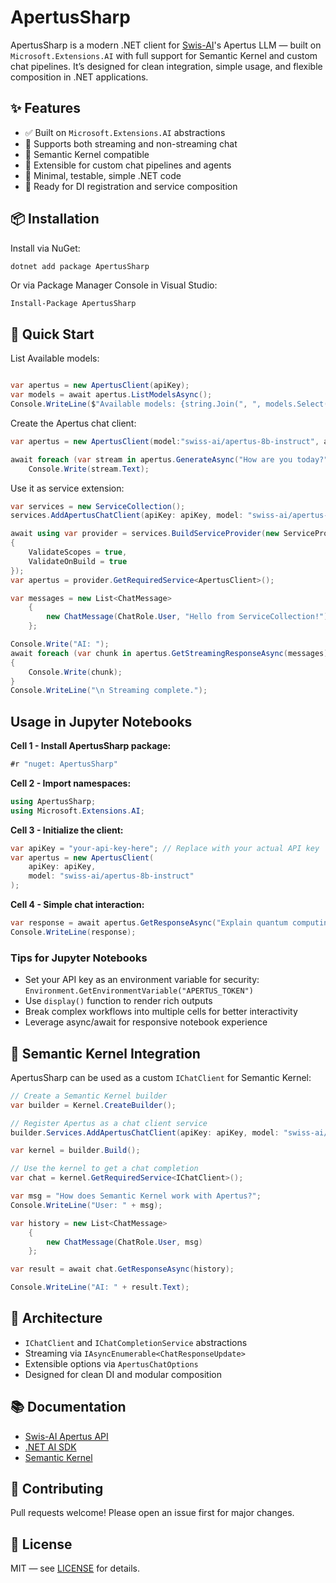 # ApertusSharp

ApertusSharp is a modern .NET client for [Swis-AI](https://swis-ai.ch)'s Apertus LLM — built on `Microsoft.Extensions.AI` with full support for Semantic Kernel and custom chat pipelines. It’s designed for clean integration, simple usage, and flexible composition in .NET applications.

## ✨ Features

- ✅ Built on `Microsoft.Extensions.AI` abstractions
- 🔄 Supports both streaming and non-streaming chat
- 🧠 Semantic Kernel compatible
- 🧩 Extensible for custom chat pipelines and agents
- 🧪 Minimal, testable, simple .NET code
- 🧰 Ready for DI registration and service composition

## 📦 Installation

Install via NuGet:

```bash
dotnet add package ApertusSharp
```

Or via Package Manager Console in Visual Studio:

```
Install-Package ApertusSharp
```

## 🚀 Quick Start
List Available models:
```csharp

var apertus = new ApertusClient(apiKey);
var models = await apertus.ListModelsAsync();
Console.WriteLine($"Available models: {string.Join(", ", models.Select(m => m.Id))}");
```

Create the Apertus chat client:

```csharp
var apertus = new ApertusClient(model:"swiss-ai/apertus-8b-instruct", apiKey:apiKey);

await foreach (var stream in apertus.GenerateAsync("How are you today?"))
	Console.Write(stream.Text);
```

Use it as service extension:

```csharp
var services = new ServiceCollection();
services.AddApertusChatClient(apiKey: apiKey, model: "swiss-ai/apertus-8b-instruct");

await using var provider = services.BuildServiceProvider(new ServiceProviderOptions
{
	ValidateScopes = true,
	ValidateOnBuild = true
});
var apertus = provider.GetRequiredService<ApertusClient>();

var messages = new List<ChatMessage>
	{
		new ChatMessage(ChatRole.User, "Hello from ServiceCollection!")
	};

Console.Write("AI: ");
await foreach (var chunk in apertus.GetStreamingResponseAsync(messages))
{
	Console.Write(chunk);
}
Console.WriteLine("\n Streaming complete.");

```

## Usage in Jupyter Notebooks

**Cell 1 - Install ApertusSharp package:**
```csharp
#r "nuget: ApertusSharp"
```

**Cell 2 - Import namespaces:**
```csharp
using ApertusSharp;
using Microsoft.Extensions.AI;
```

**Cell 3 - Initialize the client:**
```csharp
var apiKey = "your-api-key-here"; // Replace with your actual API key
var apertus = new ApertusClient(
    apiKey: apiKey,
    model: "swiss-ai/apertus-8b-instruct"
);
```

**Cell 4 - Simple chat interaction:**
```csharp
var response = await apertus.GetResponseAsync("Explain quantum computing in simple terms");
Console.WriteLine(response);
```

### Tips for Jupyter Notebooks

- Set your API key as an environment variable for security: `Environment.GetEnvironmentVariable("APERTUS_TOKEN")`
- Use `display()` function to render rich outputs
- Break complex workflows into multiple cells for better interactivity
- Leverage async/await for responsive notebook experience

## 🔌 Semantic Kernel Integration

ApertusSharp can be used as a custom `IChatClient` for Semantic Kernel:

```csharp
// Create a Semantic Kernel builder
var builder = Kernel.CreateBuilder();

// Register Apertus as a chat client service
builder.Services.AddApertusChatClient(apiKey: apiKey, model: "swiss-ai/apertus-8b-instruct");

var kernel = builder.Build();

// Use the kernel to get a chat completion
var chat = kernel.GetRequiredService<IChatClient>();

var msg = "How does Semantic Kernel work with Apertus?";
Console.WriteLine("User: " + msg);

var history = new List<ChatMessage>
    {
        new ChatMessage(ChatRole.User, msg)
    };

var result = await chat.GetResponseAsync(history);

Console.WriteLine("AI: " + result.Text);
```

## 🧱 Architecture

- `IChatClient` and `IChatCompletionService` abstractions
- Streaming via `IAsyncEnumerable<ChatResponseUpdate>`
- Extensible options via `ApertusChatOptions`
- Designed for clean DI and modular composition

## 📚 Documentation

- [Swis-AI Apertus API](https://platform.publicai.co/api)
- [.NET AI SDK](https://learn.microsoft.com/en-us/dotnet/api/microsoft.extensions.ai)
- [Semantic Kernel](https://aka.ms/semantic-kernel)

## 🤝 Contributing

Pull requests welcome! Please open an issue first for major changes.

## 📄 License

MIT — see [LICENSE](LICENSE) for details.
